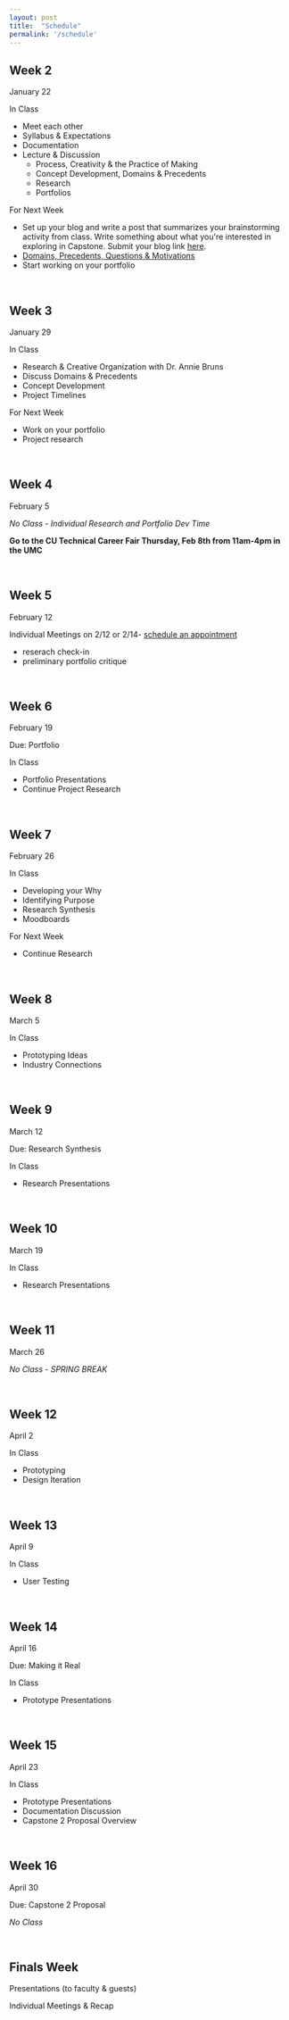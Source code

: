 ```yaml
---
layout: post
title:  "Schedule"
permalink: '/schedule'
---
```


## Week 2

<span class="date">January 22</span>

<span class="underlined">In Class</span>
+ Meet each other
+ Syllabus & Expectations
+ Documentation
+ Lecture & Discussion
  + Process, Creativity & the Practice of Making
  + Concept Development, Domains & Precedents
  + Research
  + Portfolios

<span class="underlined">For Next Week</span>
+ Set up your blog and write a post that summarizes your brainstorming activity from class. Write something about what you're interested in exploring in Capstone. Submit your blog link <span class="underlined">[here](https://docs.google.com/forms/d/e/1FAIpQLSc-xKPLzVLbLQsi7rAy5rDpe7dBRUtovH9f5fc18b2WQlecqQ/viewform?usp=sf_link)</span>.
+ <span class="underlined">[Domains, Precedents, Questions & Motivations](/capstone-s18/precedents)</span>
+ Start working on your portfolio


<br>

## Week 3

<span class="date">January 29</span>

<span class="underlined">In Class</span>
+ Research & Creative Organization with Dr. Annie Bruns
+ Discuss Domains & Precedents
+ Concept Development
+ Project Timelines

<span class="underlined">For Next Week</span>

+ Work on your portfolio
+ Project research

<br>

## Week 4

<span class="date">February 5</span>

*No Class - Individual Research and Portfolio Dev Time*

**Go to the CU Technical Career Fair <brU>Thursday, Feb 8th from 11am-4pm in the UMC**

<br>

## Week 5

<span class="date">February 12</span>

Individual Meetings on 2/12 or 2/14- [schedule an  appointment](https://calendar.google.com/calendar/selfsched?sstoken=UUdLc0ZFRlNQWkYyfGRlZmF1bHR8M2ExNGRiNzQ3ZTk1NWE3NDQzMmFjZTZjNWQxYzRlMTA)
+ reserach check-in
+ preliminary portfolio critique

<br>

## Week 6

<span class="date">February 19</span>

<span class="due">Due: Portfolio</span>

<!-- [Portfolio](/capstone-s18/portfolio) -->

<span class="underlined">In Class</span>

+ Portfolio Presentations
+ Continue Project Research

<br>

## Week 7

<span class="date">February 26</span>

<span class="underlined">In Class</span>
+ Developing your Why
+ Identifying Purpose
+ Research Synthesis
+ Moodboards

<span class="underlined">For Next Week</span>

+ Continue Research

<br>

## Week 8

<span class="date">March 5</span>


<span class="underlined">In Class</span>
+ Prototyping Ideas
+ Industry Connections

<!-- <span class="underlined">For Next Week</span>

+ ... -->

<br>

## Week 9

<span class="date">March 12</span>

<span class="due">Due: Research Synthesis</span>

<span class="underlined">In Class</span>
+ Research Presentations

<!-- <span class="underlined">For Next Week</span>

+ ... -->

<br>

## Week 10

<span class="date">March 19</span>


<span class="underlined">In Class</span>
+ Research Presentations

<!-- <span class="underlined">For Next Week</span>

+ ... -->

<br>

## Week 11

<span class="date">March 26</span>

*No Class - SPRING BREAK*


<br>

## Week 12

<span class="date">April 2</span>


<span class="underlined">In Class</span>
+ Prototyping
+ Design Iteration

<!-- <span class="underlined">For Next Week</span>

+ ... -->

<br>

## Week 13

<span class="date">April 9</span>

<span class="underlined">In Class</span>
+ User Testing

<!-- <span class="underlined">For Next Week</span>

+ ... -->

<br>

## Week 14

<span class="date">April 16</span>

<span class="due">Due: Making it Real</span>

<span class="underlined">In Class</span>
+ Prototype Presentations

<!-- <span class="underlined">For Next Week</span>

+ ... -->

<br>

## Week 15

<span class="date">April 23</span>


<span class="underlined">In Class</span>
+ Prototype Presentations
+ Documentation Discussion
+ Capstone 2 Proposal Overview

<!-- <span class="underlined">For Next Week</span>

+ ... -->

<br>

## Week 16

<span class="date">April 30</span>

<span class="due">Due: Capstone 2 Proposal</span>


*No Class*

<br>

## Finals Week

Presentations (to faculty & guests)

Individual Meetings & Recap

<br>
